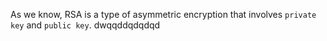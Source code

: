 As we know, RSA is a type of asymmetric encryption that involves `private key` and `public key`.
dwqqddqdqdqd
